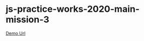 # js-practice-works-2020-main-mission-3
 
[Demo Url](https://evenc-tw.github.io/js-practice-works-2020-main-mission-3/)